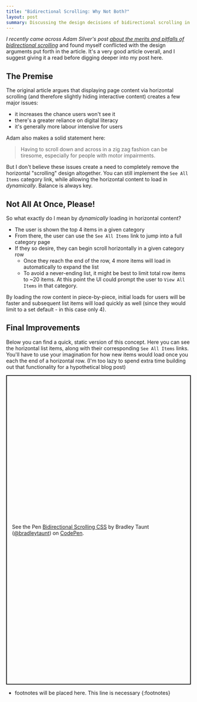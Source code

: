 ```yaml
---
title: "Bidirectional Scrolling: Why Not Both?"
layout: post
summary: Discussing the design decisions of bidirectional scrolling in regards to performance
---
```


*I recently came across Adam Silver's post [about the merits and pitfalls of bidirectional scrolling](https://adamsilver.io/articles/bidirectional-scrolling-whats-not-to-like/)* and found myself conflicted with the design arguments put forth in the article. It's a very good article overall, and I suggest giving it a read before digging deeper into my post here.

## The Premise

The original article argues that displaying page content via horizontal scrolling (and therefore slightly hiding interactive content) creates a few major issues:

- it increases the chance users won't see it
- there's a greater reliance on digital literacy
- it's generally more labour intensive for users

Adam also makes a solid statement here:

> Having to scroll down and across in a zig zag fashion can be tiresome, especially for people with motor impairments.

But I don't believe these issues create a need to completely remove the horizontal "scrolling" design altogether. You can still implement the `See All Items` category link, while allowing the horizontal content to load in *dynamically*. Balance is always key.

## Not All At Once, Please!

So what exactly do I mean by *dynamically* loading in horizontal content?

- The user is shown the top 4 items in a given category
- From there, the user can use the `See All Items` link to jump into a full category page
- If they so desire, they can begin scroll horizontally in a given category row
  - Once they reach the end of the row, 4 more items will load in automatically to expand the list
  - To avoid a never-ending list, it might be best to limit total row items to ~20 items. At this point the UI could prompt the user to `View All Items` in that category.

By loading the row content in piece-by-piece, initial loads for users will be faster and subsequent list items will load quickly as well (since they would limit to a set default - in this case only 4).

## Final Improvements

Below you can find a quick, static version of this concept. Here you can see the horizontal list items, along with their corresponding `See All Items` links. You'll have to use your imagination for how new items would load once you each the end of a horizontal row. (I'm too lazy to spend extra time building out that functionality for a hypothetical blog post)

<p class="codepen" data-height="844" data-theme-id="dark" data-default-tab="result" data-user="bradleytaunt" data-slug-hash="pobxpXz" style="height: 844px; box-sizing: border-box; display: flex; align-items: center; justify-content: center; border: 2px solid; margin: 1em 0; padding: 1em;" data-pen-title="Bidirectional Scrolling CSS">
  <span>See the Pen <a href="https://codepen.io/bradleytaunt/pen/pobxpXz">
  Bidirectional Scrolling CSS</a> by Bradley Taunt (<a href="https://codepen.io/bradleytaunt">@bradleytaunt</a>)
  on <a href="https://codepen.io">CodePen</a>.</span>
</p>
<script async src="https://static.codepen.io/assets/embed/ei.js"></script>

* footnotes will be placed here. This line is necessary
{:footnotes}
